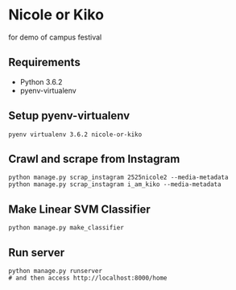 # Nicole or Kiko

for demo of campus festival

## Requirements

- Python 3.6.2
- pyenv-virtualenv

## Setup pyenv-virtualenv

``` shell
pyenv virtualenv 3.6.2 nicole-or-kiko
```

## Crawl and scrape from Instagram

``` shell
python manage.py scrap_instagram 2525nicole2 --media-metadata
python manage.py scrap_instagram i_am_kiko --media-metadata
```

## Make Linear SVM Classifier

``` shell
python manage.py make_classifier
```

## Run server

``` shell
python manage.py runserver
# and then access http://localhost:8000/home
```
